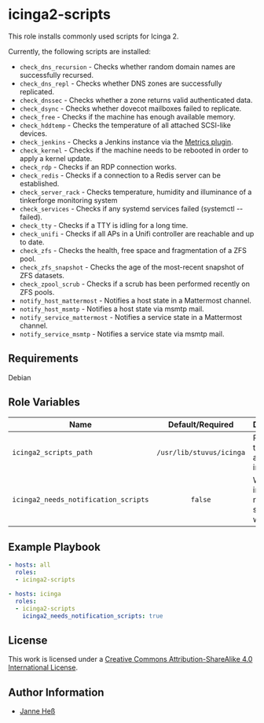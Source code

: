 # icinga2-scripts

This role installs commonly used scripts for Icinga 2.

Currently, the following scripts are installed:

- `check_dns_recursion` - Checks whether random domain names are successfully recursed.
- `check_dns_repl` - Checks whether DNS zones are successfully replicated.
- `check_dnssec` - Checks whether a zone returns valid authenticated data.
- `check_dsync` - Checks whether dovecot mailboxes failed to replicate.
- `check_free` - Checks if the machine has enough available memory.
- `check_hddtemp` - Checks the temperature of all attached SCSI-like devices.
- `check_jenkins` - Checks a Jenkins instance via the [Metrics plugin](https://wiki.jenkins.io/display/JENKINS/Metrics+Plugin).
- `check_kernel` - Checks if the machine needs to be rebooted in order to apply a kernel update.
- `check_rdp` - Checks if an RDP connection works.
- `check_redis` - Checks if a connection to a Redis server can be established.
- `check_server_rack` - Checks temperature, humidity and illuminance of a tinkerforge monitoring system
- `check_services` - Checks if any systemd services failed (systemctl --failed).
- `check_tty` - Checks if a TTY is idling for a long time.
- `check_unifi` - Checks if all APs in a Unifi controller are reachable and up to date.
- `check_zfs` - Checks the health, free space and fragmentation of a ZFS pool.
- `check_zfs_snapshot` - Checks the age of the most-recent snapshot of ZFS datasets.
- `check_zpool_scrub` - Checks if a scrub has been performed recently on ZFS pools.
- `notify_host_mattermost` - Notifies a host state in a Mattermost channel.
- `notify_host_msmtp` - Notifies a host state via msmtp mail.
- `notify_service_mattermost` - Notifies a service state in a Mattermost channel.
- `notify_service_msmtp` - Notifies a service state via msmtp mail.

## Requirements

Debian

## Role Variables

| Name                                 | Default/Required         | Description                                         |
|--------------------------------------|:------------------------:|-----------------------------------------------------|
| `icinga2_scripts_path`               | `/usr/lib/stuvus/icinga` | Path where the scripts are installed to             |
| `icinga2_needs_notification_scripts` | `false`                  | Whether to install the notification scripts as well |

## Example Playbook

```yml
- hosts: all
  roles:
  - icinga2-scripts

- hosts: icinga
  roles:
  - icinga2-scripts
    icinga2_needs_notification_scripts: true
```

## License

This work is licensed under a [Creative Commons Attribution-ShareAlike 4.0 International License](https://creativecommons.org/licenses/by-sa/4.0/).

## Author Information

- [Janne Heß](https://github.com/dasJ)
